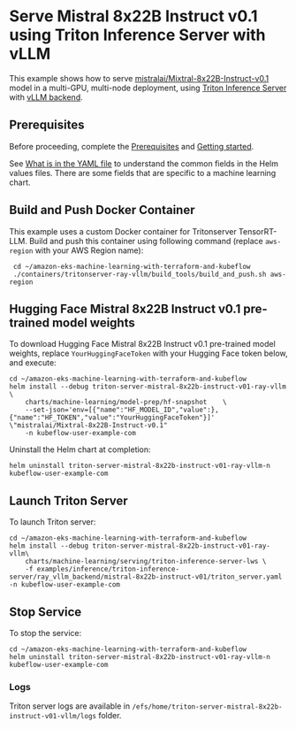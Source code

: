 # Serve Mistral 8x22B Instruct v0.1 using Triton Inference Server with vLLM

This example shows how to serve [mistralai/Mixtral-8x22B-Instruct-v0.1](https://huggingface.co/mistralai/Mixtral-8x22B-Instruct-v0.1) model in a multi-GPU, multi-node deployment, using [Triton Inference Server](https://github.com/triton-inference-server) with [vLLM backend](https://github.com/triton-inference-server/vllm_backend/tree/main).  

## Prerequisites

Before proceeding, complete the [Prerequisites](../../../../../README.md#prerequisites) and [Getting started](../../../../../README.md#getting-started). 

See [What is in the YAML file](../../../../../README.md#what-is-in-the-yaml-file) to understand the common fields in the Helm values files. There are some fields that are specific to a machine learning chart.

## Build and Push Docker Container

This example uses a custom Docker container for Tritonserver TensorRT-LLM. Build and push this container using following command (replace `aws-region` with your AWS Region name):

     cd ~/amazon-eks-machine-learning-with-terraform-and-kubeflow
     ./containers/tritonserver-ray-vllm/build_tools/build_and_push.sh aws-region
     
## Hugging Face Mistral 8x22B Instruct v0.1 pre-trained model weights

To download Hugging Face Mistral 8x22B Instruct v0.1 pre-trained model weights, replace `YourHuggingFaceToken` with your Hugging Face token below, and execute:

    cd ~/amazon-eks-machine-learning-with-terraform-and-kubeflow
    helm install --debug triton-server-mistral-8x22b-instruct-v01-ray-vllm    \
        charts/machine-learning/model-prep/hf-snapshot    \
        --set-json='env=[{"name":"HF_MODEL_ID","value":},{"name":"HF_TOKEN","value":"YourHuggingFaceToken"}]' \"mistralai/Mixtral-8x22B-Instruct-v0.1"
        -n kubeflow-user-example-com

Uninstall the Helm chart at completion:

    helm uninstall triton-server-mistral-8x22b-instruct-v01-ray-vllm-n kubeflow-user-example-com

## Launch Triton Server

To launch Triton server:

    cd ~/amazon-eks-machine-learning-with-terraform-and-kubeflow
    helm install --debug triton-server-mistral-8x22b-instruct-v01-ray-vllm\
        charts/machine-learning/serving/triton-inference-server-lws \
        -f examples/inference/triton-inference-server/ray_vllm_backend/mistral-8x22b-instruct-v01/triton_server.yaml -n kubeflow-user-example-com


## Stop Service

To stop the service:

    cd ~/amazon-eks-machine-learning-with-terraform-and-kubeflow
    helm uninstall triton-server-mistral-8x22b-instruct-v01-ray-vllm-n kubeflow-user-example-com

### Logs

Triton server logs are available in `/efs/home/triton-server-mistral-8x22b-instruct-v01-vllm/logs` folder. 
